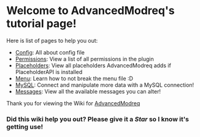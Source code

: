 # Welcome to AdvancedModreq's tutorial page! #
Here is list of pages to help you out:  
  - [Config](config.md): All about config file
  - [Permissions](permissions.yml): View a list of all permissions in the plugin
  - [Placeholders](placeholders.md): View all placeholders AdvancedModreq adds if PlaceholderAPI is installed
  - [Menu](menu.md): Learn how to not break the menu file :D
  - [MySQL](files/MySQL.yml): Connect and manipulate more data with a MySQL connection!
  - [Messages](files/messages.yml): View all the available messages you can alter!

Thank you for viewing the Wiki for [AdvancedModreq](https://www.spigotmc.org/resources/40528/)

### Did this wiki help you out? Please give it a ***Star*** so I know it's getting use! ###

